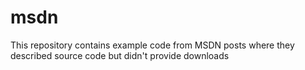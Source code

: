 # msdn
This repository contains example code from MSDN posts where they described source code but didn't provide downloads
